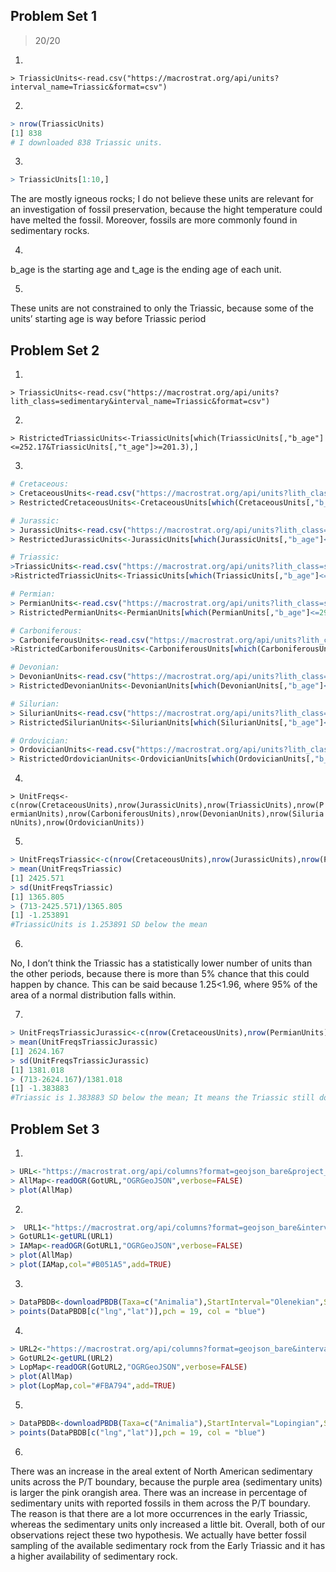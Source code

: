 ## Problem Set 1

> 20/20

1)
`> TriassicUnits<-read.csv("https://macrostrat.org/api/units?interval_name=Triassic&format=csv")`

2)
````R
> nrow(TriassicUnits)
[1] 838
# I downloaded 838 Triassic units.
````

3)
````R
> TriassicUnits[1:10,]
````

The are mostly igneous rocks; I do not believe these units are relevant for an investigation of fossil preservation, because the hight temperature could have melted the fossil. Moreover, fossils are more commonly found in sedimentary rocks.

4)
b_age is the starting age and t_age is the ending age of each unit.

5)
These units are not constrained to only the Triassic, because some of the units’ starting age is way before Triassic period

## Problem Set 2
1)
`> TriassicUnits<-read.csv("https://macrostrat.org/api/units?lith_class=sedimentary&interval_name=Triassic&format=csv")`

2)
`> RistrictedTriassicUnits<-TriassicUnits[which(TriassicUnits[,"b_age"]<=252.17&TriassicUnits[,"t_age"]>=201.3),]`

3)

````R
# Cretaceous:
> CretaceousUnits<-read.csv("https://macrostrat.org/api/units?lith_class=sedimentary&interval_name=Cretaceous&format=csv")
> RestrictedCretaceousUnits<-CretaceousUnits[which(CretaceousUnits[,"b_age"]<=145.5&CretaceousUnits[,"t_age"]>=65.5),]

# Jurassic:
> JurassicUnits<-read.csv("https://macrostrat.org/api/units?lith_class=sedimentary&interval_name=Jurassic&format=csv")
> RestrictedJurassicUnits<-JurassicUnits[which(JurassicUnits[,"b_age"]<=199.6&JurassicUnits[,"t_age"]>=145.5),]

# Triassic:
>TriassicUnits<-read.csv("https://macrostrat.org/api/units?lith_class=sedimentary&interval_name=Triassic&format=csv")
>RistrictedTriassicUnits<-TriassicUnits[which(TriassicUnits[,"b_age"]<=252.17&TriassicUnits[,"t_age"]>=201.3),]

# Permian:
> PermianUnits<-read.csv("https://macrostrat.org/api/units?lith_class=sedimentary&interval_name=Permian&format=csv")
> RistrictedPermianUnits<-PermianUnits[which(PermianUnits[,"b_age"]<=298.9&PermianUnits[,"t_age"]>=252.17),]

# Carboniferous:
> CarboniferousUnits<-read.csv("https://macrostrat.org/api/units?lith_class=sedimentary&interval_name=Carboniferous&format=csv")
>RistrictedCarboniferousUnits<-CarboniferousUnits[which(CarboniferousUnits[,"b_age"]<=359.2&CarboniferousUnits[,"t_age"]>=299),]

# Devonian:
> DevonianUnits<-read.csv("https://macrostrat.org/api/units?lith_class=sedimentary&interval_name=Devonian&format=csv")
> RistrictedDevonianUnits<-DevonianUnits[which(DevonianUnits[,"b_age"]<=419.2&DevonianUnits[,"t_age"]>=358.9),]

# Silurian:
> SilurianUnits<-read.csv("https://macrostrat.org/api/units?lith_class=sedimentary&interval_name=Silurian&format=csv")
> RistrictedSilurianUnits<-SilurianUnits[which(SilurianUnits[,"b_age"]<=443&SilurianUnits[,"t_age"]>=416),]

# Ordovician:
> OrdovicianUnits<-read.csv("https://macrostrat.org/api/units?lith_class=sedimentary&interval_name=Ordovician&format=csv")
> RistrictedOrdovicianUnits<-OrdovicianUnits[which(OrdovicianUnits[,"b_age"]<=485.4&OrdovicianUnits[,"t_age"]>=443.8),]
````

4)
`> UnitFreqs<-c(nrow(CretaceousUnits),nrow(JurassicUnits),nrow(TriassicUnits),nrow(PermianUnits),nrow(CarboniferousUnits),nrow(DevonianUnits),nrow(SilurianUnits),nrow(OrdovicianUnits))`

5.
````R
> UnitFreqsTriassic<-c(nrow(CretaceousUnits),nrow(JurassicUnits),nrow(PermianUnits),nrow(CarboniferousUnits),nrow(DevonianUnits),nrow(SilurianUnits),nrow(OrdovicianUnits))
> mean(UnitFreqsTriassic)
[1] 2425.571
> sd(UnitFreqsTriassic)
[1] 1365.805
> (713-2425.571)/1365.805
[1] -1.253891
#TriassicUnits is 1.253891 SD below the mean
````

6)
No, I don’t think the Triassic has a statistically lower number of units than the other periods, because there is more than 5% chance that this could happen by chance. This can be said because 1.25<1.96, where 95% of the area of a normal distribution falls within. 

7) 
````R
> UnitFreqsTriassicJurassic<-c(nrow(CretaceousUnits),nrow(PermianUnits),nrow(CarboniferousUnits),nrow(DevonianUnits),nrow(SilurianUnits),nrow(OrdovicianUnits))
> mean(UnitFreqsTriassicJurassic)
[1] 2624.167
> sd(UnitFreqsTriassicJurassic)
[1] 1381.018
> (713-2624.167)/1381.018
[1] -1.383883
#Triassic is 1.383883 SD below the mean; It means the Triassic still dose not have a statistically lower number of units than the other periods, because there is still more than 5% chance that this could happen by chance.
````

## Problem Set 3
1)
````R
> URL<-"https://macrostrat.org/api/columns?format=geojson_bare&project_id=1"
> AllMap<-readOGR(GotURL,"OGRGeoJSON",verbose=FALSE)
> plot(AllMap)
````

2)
````R
>  URL1<-"https://macrostrat.org/api/columns?format=geojson_bare&interval_name=Olenekian&project_id=1&lith_class=sedimentary"
> GotURL1<-getURL(URL1)
> IAMap<-readOGR(GotURL1,"OGRGeoJSON",verbose=FALSE)
> plot(AllMap)
> plot(IAMap,col="#B051A5",add=TRUE)
````

3)
````R
> DataPBDB<-downloadPBDB(Taxa=c("Animalia"),StartInterval="Olenekian",StopInterval="Olenekian")
> points(DataPBDB[c("lng","lat")],pch = 19, col = "blue")
````

4)
````R
> URL2<-"https://macrostrat.org/api/columns?format=geojson_bare&interval_name=Lopingian&project_id=1&lith_class=sedimentary"
> GotURL2<-getURL(URL2)
> LopMap<-readOGR(GotURL2,"OGRGeoJSON",verbose=FALSE)
> plot(AllMap)
> plot(LopMap,col="#FBA794",add=TRUE)
````

5)
````R
> DataPBDB<-downloadPBDB(Taxa=c("Animalia"),StartInterval="Lopingian",StopInterval="Lopingian")
> points(DataPBDB[c("lng","lat")],pch = 19, col = "blue")
````

6)
There was an increase in the areal extent of North American sedimentary units across the P/T boundary, because the purple area (sedimentary units) is larger the pink orangish area.
There was an increase in percentage of sedimentary units with reported fossils in them across the P/T boundary. The reason is that there are a lot more occurrences in the early Triassic, whereas the sedimentary units only increased a little bit.
Overall, both of our observations reject these two hypothesis. We actually have better fossil sampling of the available sedimentary rock from the Early Triassic and it has a higher availability of sedimentary rock.
